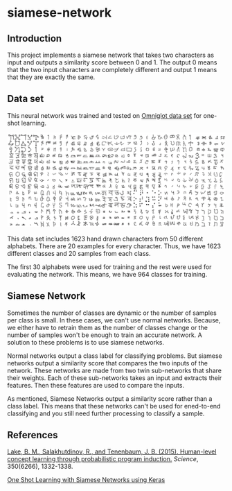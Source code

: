 # siamese-network

## Introduction

This project implements a siamese network that takes two characters as input and outputs a similarity score between 0 and 1. The output 0 means that the two input characters are completely different and output 1 means that they are exactly the same.

## Data set

This neural network was trained and tested on [Omniglot data set](https://github.com/brendenlake/omniglot) for one-shot learning.

![examples from the data set](/assets/images/omniglot_grid.jpg)

This data set includes 1623 hand drawn characters from 50 different alphabets. There are 20 examples for every character. Thus, we have 1623 different classes and 20 samples from each class.

The first 30 alphabets were used for training and the rest were used for evaluating the network. This means, we have 964 classes for training.

## Siamese Network

Sometimes the number of classes are dynamic or the number of samples per class is small. In these cases, we can't use normal networks. Because, we either have to retrain them as the number of classes change or the number of samples won't be enough to train an accurate network. A solution to these problems is to use siamese networks. 

Normal networks output a class label for classifying problems. But siamese networks output a similarity score that compares the two inputs of the network. These networks are made from two twin sub-networks that share their weights. Each of these sub-networks takes an input and extracts their features. Then these features are used to compare the inputs. 

As mentioned, Siamese Networks output a similarity score rather than a class label. This means that these networks can't be used for ened-to-end classifying and you still need further processing to classify a sample. 

## References

[Lake, B. M., Salakhutdinov, R., and Tenenbaum, J. B. (2015). Human-level concept learning through probabilistic program induction.](http://www.sciencemag.org/content/350/6266/1332.short) _Science_, 350(6266), 1332-1338.

[One Shot Learning with Siamese Networks using Keras](https://towardsdatascience.com/one-shot-learning-with-siamese-networks-using-keras-17f34e75bb3d)
